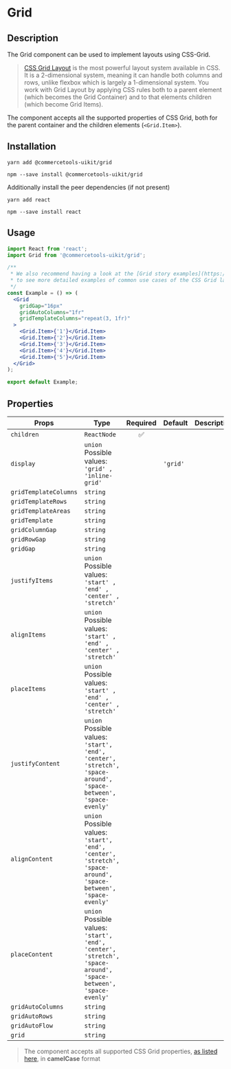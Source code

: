 <!-- THIS IS AN AUTOGENERATED FILE. DO NOT EDIT THIS FILE DIRECTLY. -->
<!-- This file is created by the `yarn generate-readme` script. -->

# Grid

## Description

The Grid component can be used to implement layouts using CSS-Grid.

> [CSS Grid Layout](https://css-tricks.com/snippets/css/complete-guide-grid) is the most powerful layout system available in CSS. It is a 2-dimensional system, meaning it can handle both columns and rows, unlike flexbox which is largely a 1-dimensional system. You work with Grid Layout by applying CSS rules both to a parent element (which becomes the Grid Container) and to that elements children (which become Grid Items).

The component accepts all the supported properties of CSS Grid, both for the parent container and the children elements (`<Grid.Item>`).

## Installation

```
yarn add @commercetools-uikit/grid
```

```
npm --save install @commercetools-uikit/grid
```

Additionally install the peer dependencies (if not present)

```
yarn add react
```

```
npm --save install react
```

## Usage

```jsx
import React from 'react';
import Grid from '@commercetools-uikit/grid';

/**
 * We also recommend having a look at the [Grid story examples](https://uikit.commercetools.com/?path=/story/examples-components-grid--with-fixed-columns)
 * to see more detailed examples of common use cases of the CSS Grid layout.
 */
const Example = () => (
  <Grid
    gridGap="16px"
    gridAutoColumns="1fr"
    gridTemplateColumns="repeat(3, 1fr)"
  >
    <Grid.Item>{'1'}</Grid.Item>
    <Grid.Item>{'2'}</Grid.Item>
    <Grid.Item>{'3'}</Grid.Item>
    <Grid.Item>{'4'}</Grid.Item>
    <Grid.Item>{'5'}</Grid.Item>
  </Grid>
);

export default Example;
```

## Properties

| Props                 | Type                                                                                                                    | Required | Default  | Description |
| --------------------- | ----------------------------------------------------------------------------------------------------------------------- | :------: | -------- | ----------- |
| `children`            | `ReactNode`                                                                                                             |    ✅    |          |             |
| `display`             | `union`<br/>Possible values:<br/>`'grid' , 'inline-grid'`                                                               |          | `'grid'` |             |
| `gridTemplateColumns` | `string`                                                                                                                |          |          |             |
| `gridTemplateRows`    | `string`                                                                                                                |          |          |             |
| `gridTemplateAreas`   | `string`                                                                                                                |          |          |             |
| `gridTemplate`        | `string`                                                                                                                |          |          |             |
| `gridColumnGap`       | `string`                                                                                                                |          |          |             |
| `gridRowGap`          | `string`                                                                                                                |          |          |             |
| `gridGap`             | `string`                                                                                                                |          |          |             |
| `justifyItems`        | `union`<br/>Possible values:<br/>`'start' , 'end' , 'center' , 'stretch'`                                               |          |          |             |
| `alignItems`          | `union`<br/>Possible values:<br/>`'start' , 'end' , 'center' , 'stretch'`                                               |          |          |             |
| `placeItems`          | `union`<br/>Possible values:<br/>`'start' , 'end' , 'center' , 'stretch'`                                               |          |          |             |
| `justifyContent`      | `union`<br/>Possible values:<br/>`'start', 'end', 'center', 'stretch', 'space-around', 'space-between', 'space-evenly'` |          |          |             |
| `alignContent`        | `union`<br/>Possible values:<br/>`'start', 'end', 'center', 'stretch', 'space-around', 'space-between', 'space-evenly'` |          |          |             |
| `placeContent`        | `union`<br/>Possible values:<br/>`'start', 'end', 'center', 'stretch', 'space-around', 'space-between', 'space-evenly'` |          |          |             |
| `gridAutoColumns`     | `string`                                                                                                                |          |          |             |
| `gridAutoRows`        | `string`                                                                                                                |          |          |             |
| `gridAutoFlow`        | `string`                                                                                                                |          |          |             |
| `grid`                | `string`                                                                                                                |          |          |             |

> The component accepts all supported CSS Grid properties, [as listed here](https://css-tricks.com/snippets/css/complete-guide-grid), in **camelCase** format
